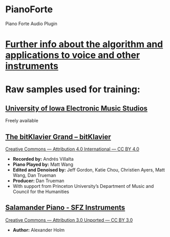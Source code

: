 # PianoForte
Piano Forte Audio Plugin



# [Further info about the algorithm and applications to voice and other instruments](https://omnessonos.web.app/)


# Raw samples used for training:

## [University of Iowa Electronic Music Studios](https://theremin.music.uiowa.edu/MISpiano.html)
  Freely available

## [The bitKlavier Grand – bitKlavier](https://bitklavier.com/the-bitklavier-grand/)
  [Creative Commons — Attribution 4.0 International — CC BY 4.0](https://creativecommons.org/licenses/by/4.0/)
  
  - **Recorded by:** Andrés Villalta
  - **Piano Played by:** Matt Wang
  - **Edited and Denoised by:** Jeff Gordon, Katie Chou, Christien Ayers, Matt Wang, Dan Trueman
  - **Producer:** Dan Trueman
  - With support from Princeton University’s Department of Music and Council for the Humanities

## [Salamander Piano - SFZ Instruments](https://sfzinstruments.github.io/pianos/salamander)
  [Creative Commons — Attribution 3.0 Unported — CC BY 3.0](https://creativecommons.org/licenses/by/3.0/)
  
  - **Author:** Alexander Holm